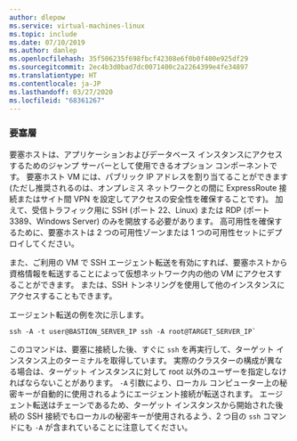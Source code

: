 ```yaml
---
author: dlepow
ms.service: virtual-machines-linux
ms.topic: include
ms.date: 07/10/2019
ms.author: danlep
ms.openlocfilehash: 35f506235f698fbcf42308e6f0b0f400e925df29
ms.sourcegitcommit: 2ec4b3d0bad7dc0071400c2a2264399e4fe34897
ms.translationtype: HT
ms.contentlocale: ja-JP
ms.lasthandoff: 03/27/2020
ms.locfileid: "68361267"
---
```

### <a name="bastion-tier"></a>要塞層

要塞ホストは、アプリケーションおよびデータベース インスタンスにアクセスするためのジャンプ サーバーとして使用できるオプション コンポーネントです。 要塞ホスト VM には、パブリック IP アドレスを割り当てることができます (ただし推奨されるのは、オンプレミス ネットワークとの間に ExpressRoute 接続またはサイト間 VPN を設定してアクセスの安全性を確保することです)。 加えて、受信トラフィック用に SSH (ポート 22、Linux) または RDP (ポート 3389、Windows Server) のみを開放する必要があります。 高可用性を確保するために、要塞ホストは 2 つの可用性ゾーンまたは 1 つの可用性セットにデプロイしてください。

また、ご利用の VM で SSH エージェント転送を有効にすれば、要塞ホストから資格情報を転送することによって仮想ネットワーク内の他の VM にアクセスすることができます。 または、SSH トンネリングを使用して他のインスタンスにアクセスすることもできます。

エージェント転送の例を次に示します。

```
ssh -A -t user@BASTION_SERVER_IP ssh -A root@TARGET_SERVER_IP`
```

このコマンドは、要塞に接続した後、すぐに `ssh` を再実行して、ターゲット インスタンス上のターミナルを取得しています。 実際のクラスターの構成が異なる場合は、ターゲット インスタンスに対して root 以外のユーザーを指定しなければならないことがあります。 `-A` 引数により、ローカル コンピューター上の秘密キーが自動的に使用されるようにエージェント接続が転送されます。 エージェント転送はチェーンであるため、ターゲット インスタンスから開始された後続の SSH 接続でもローカルの秘密キーが使用されるよう、2 つ目の `ssh` コマンドにも `-A` が含まれていることに注意してください。